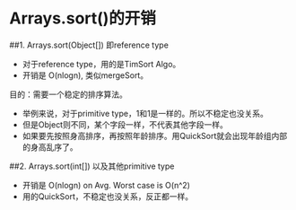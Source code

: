 # Arrays.sort()的开销

##1.  Arrays.sort(Object[])  即reference type
- 对于reference type，用的是TimSort Algo。
- 开销是 O(nlogn), 类似mergeSort。

目的：需要一个稳定的排序算法。
- 举例来说，对于primitive type，1和1是一样的。所以不稳定也没关系。
- 但是Object则不同，某个字段一样，不代表其他字段一样。
- 如果要先按照身高排序，再按照年龄排序。用QuickSort就会出现年龄组内部的身高乱序了。

##2.  Arrays.sort(int[]) 以及其他primitive type

- 开销是 O(nlogn) on Avg. Worst case is O(n^2)
- 用的QuickSort，不稳定也没关系，反正都一样。